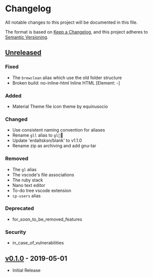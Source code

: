 # Changelog

All notable changes to this project will be documented in this file.

The format is based on [Keep a Changelog](https://keepachangelog.com/), and this
project adheres to [Semantic Versioning](https://semver.org/).

## [Unreleased]

### Fixed

- The `brewclean` alias which use the old folder structure
- Broken build: no-inline-html Inline HTML [Element: -]

### Added

- Material Theme file icon theme by equinusocio

### Changed

- Use consistent naming convention for aliases
- Rename `gll` alias to `gl`
- Update 'erdaltsksn/blank' to v1.1.0
- Rename zip as archiving and add gnu-tar

### Removed

- The `gl` alias
- The vscode's file associations
- The ruby stack
- Nano text editor
- To-do tree vscode extension
- `cp-users` alias

### Deprecated

- for_soon_to_be_removed_features

### Security

- in_case_of_vulnerabilities

## [v0.1.0] - 2019-05-01

- Initial Release

[Unreleased]: https://github.com/erdaltsksn/dotfiles/compare/v0.1.0...HEAD
[v0.1.0]: https://github.com/erdaltsksn/dotfiles/releases/tag/v0.1.0

